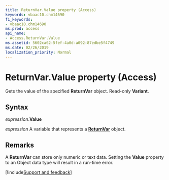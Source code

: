 ```yaml
---
title: ReturnVar.Value property (Access)
keywords: vbaac10.chm14690
f1_keywords:
- vbaac10.chm14690
ms.prod: access
api_name:
- Access.ReturnVar.Value
ms.assetid: 5602ca62-5fef-4a0d-a092-87edbe5f4749
ms.date: 02/26/2019
localization_priority: Normal
---
```



# ReturnVar.Value property (Access)

Gets the value of the specified **ReturnVar** object. Read-only **Variant**.


## Syntax

_expression_.**Value**

_expression_ A variable that represents a **[ReturnVar](Access.ReturnVar.md)** object.


## Remarks

A **ReturnVar** can store only numeric or text data. Setting the **Value** property to an Object data type will result in a run-time error.


[!include[Support and feedback](~/includes/feedback-boilerplate.md)]